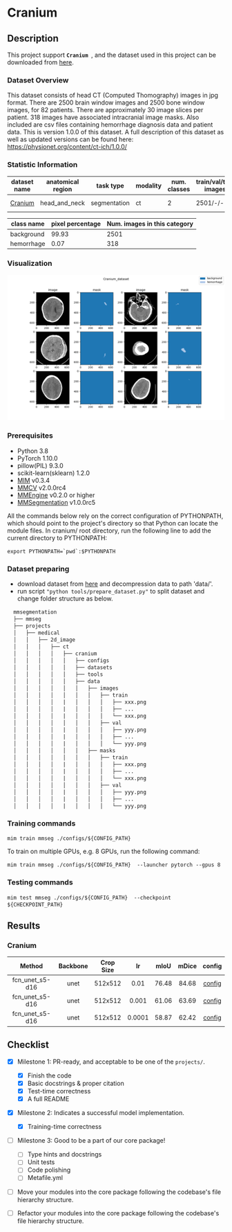 # Cranium

## Description

This project support **`Cranium `**, and the dataset used in this project can be downloaded from [here](https://www.kaggle.com/datasets/vbookshelf/computed-tomography-ct-images).

### Dataset Overview

This dataset consists of head CT (Computed Thomography) images in jpg format. There are 2500 brain window images and 2500 bone window images, for 82 patients. There are approximately 30 image slices per patient. 318 images have associated intracranial image masks. Also included are csv files containing hemorrhage diagnosis data and patient data.
This is version 1.0.0 of this dataset. A full description of this dataset as well as updated versions can be found here:
https://physionet.org/content/ct-ich/1.0.0/

### Statistic Information

| dataset name                                                                        | anatomical region | task type    | modality | num. classes | train/val/test images | release date | License                                                   |
| ----------------------------------------------------------------------------------- | ----------------- | ------------ | -------- | ------------ | --------------------- | ------------ | --------------------------------------------------------- |
| [Cranium](https://www.kaggle.com/datasets/vbookshelf/computed-tomography-ct-images) | head_and_neck     | segmentation | ct       | 2            | 2501/-/-              | 2020         | [CC-BY 4.0](https://creativecommons.org/licenses/by/4.0/) |

| class name | pixel percentage | Num. images in this category |
| ---------- | ---------------- | ---------------------------- |
| background | 99.93            | 2501                         |
| hemorrhage | 0.07             | 318                          |

### Visualization

![cranium](https://github.com/uni-medical/medical-datasets-visualization/blob/main/2d/semantic_seg/ct/cranium/cranium_dataset.png?raw=true)

### Prerequisites

- Python 3.8
- PyTorch 1.10.0
- pillow(PIL) 9.3.0
- scikit-learn(sklearn) 1.2.0
- [MIM](https://github.com/open-mmlab/mim) v0.3.4
- [MMCV](https://github.com/open-mmlab/mmcv) v2.0.0rc4
- [MMEngine](https://github.com/open-mmlab/mmengine) v0.2.0 or higher
- [MMSegmentation](https://github.com/open-mmlab/mmsegmentation) v1.0.0rc5

All the commands below rely on the correct configuration of PYTHONPATH, which should point to the project's directory so that Python can locate the module files. In cranium/ root directory, run the following line to add the current directory to PYTHONPATH:

```shell
export PYTHONPATH=`pwd`:$PYTHONPATH
```

### Dataset preparing

- download dataset from [here](https://www.kaggle.com/datasets/vbookshelf/computed-tomography-ct-images) and decompression data to path 'data/'.
- run script `"python tools/prepare_dataset.py"` to split dataset and change folder structure as below.

```none
  mmsegmentation
  ├── mmseg
  ├── projects
  │   ├── medical
  │   │   ├── 2d_image
  │   │   │   ├── ct
  │   │   │   │   ├── cranium
  │   │   │   │   │   ├── configs
  │   │   │   │   │   ├── datasets
  │   │   │   │   │   ├── tools
  │   │   │   │   │   ├── data
  │   │   │   │   │   │   ├── images
  │   │   │   │   │   │   │   ├── train
  │   │   │   │   |   │   │   │   ├── xxx.png
  │   │   │   │   |   │   │   │   ├── ...
  │   │   │   │   |   │   │   │   └── xxx.png
  │   │   │   │   │   │   │   ├── val
  │   │   │   │   |   │   │   │   ├── yyy.png
  │   │   │   │   |   │   │   │   ├── ...
  │   │   │   │   |   │   │   │   └── yyy.png
  │   │   │   │   │   │   ├── masks
  │   │   │   │   │   │   │   ├── train
  │   │   │   │   |   │   │   │   ├── xxx.png
  │   │   │   │   |   │   │   │   ├── ...
  │   │   │   │   |   │   │   │   └── xxx.png
  │   │   │   │   │   │   │   ├── val
  │   │   │   │   |   │   │   │   ├── yyy.png
  │   │   │   │   |   │   │   │   ├── ...
  │   │   │   │   |   │   │   │   └── yyy.png
```

### Training commands

```shell
mim train mmseg ./configs/${CONFIG_PATH}
```

To train on multiple GPUs, e.g. 8 GPUs, run the following command:

```shell
mim train mmseg ./configs/${CONFIG_PATH}  --launcher pytorch --gpus 8
```

### Testing commands

```shell
mim test mmseg ./configs/${CONFIG_PATH}  --checkpoint ${CHECKPOINT_PATH}
```

<!-- List the results as usually done in other model's README. [Example](https://github.com/open-mmlab/mmsegmentation/tree/dev-1.x/configs/fcn#results-and-models)

You should claim whether this is based on the pre-trained weights, which are converted from the official release; or it's a reproduced result obtained from retraining the model in this project. -->

## Results

### Cranium

|     Method      | Backbone | Crop Size |   lr   | mIoU  | mDice |                                                                                  config                                                                                   |
| :-------------: | :------: | :-------: | :----: | :---: | :---: | :-----------------------------------------------------------------------------------------------------------------------------------------------------------------------: |
| fcn_unet_s5-d16 |   unet   |  512x512  |  0.01  | 76.48 | 84.68 |  [config](https://github.com/open-mmlab/mmsegmentation/tree/dev-1.x/projects/medical/2d_image/ct/cranium/configs/fcn-unet-s5-d16_unet_1xb16-0.01-20k_cranium-512x512.py)  |
| fcn_unet_s5-d16 |   unet   |  512x512  | 0.001  | 61.06 | 63.69 | [config](https://github.com/open-mmlab/mmsegmentation/tree/dev-1.x/projects/medical/2d_image/ct/cranium/configs/fcn-unet-s5-d16_unet_1xb16-0.001-20k_cranium-512x512.py)  |
| fcn_unet_s5-d16 |   unet   |  512x512  | 0.0001 | 58.87 | 62.42 | [config](https://github.com/open-mmlab/mmsegmentation/tree/dev-1.x/projects/medical/2d_image/ct/cranium/configs/fcn-unet-s5-d16_unet_1xb16-0.0001-20k_cranium-512x512.py) |

## Checklist

- [x] Milestone 1: PR-ready, and acceptable to be one of the `projects/`.

  - [x] Finish the code
  - [x] Basic docstrings & proper citation
  - [x] Test-time correctness
  - [x] A full README

- [x] Milestone 2: Indicates a successful model implementation.

  - [x] Training-time correctness

- [ ] Milestone 3: Good to be a part of our core package!

  - [ ] Type hints and docstrings
  - [ ] Unit tests
  - [ ] Code polishing
  - [ ] Metafile.yml

- [ ] Move your modules into the core package following the codebase's file hierarchy structure.

- [ ] Refactor your modules into the core package following the codebase's file hierarchy structure.

